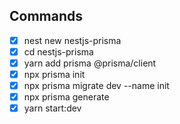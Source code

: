 ## Commands

- [x] nest new nestjs-prisma
- [x] cd nestjs-prisma
- [x] yarn add prisma @prisma/client
- [x] npx prisma init
- [x] npx prisma migrate dev --name init
- [x] npx prisma generate
- [x] yarn start:dev

